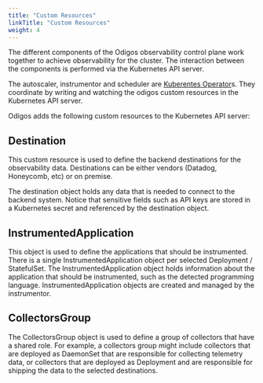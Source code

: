 ```yaml
---
title: "Custom Resources"
linkTitle: "Custom Resources"
weight: 4
---
```


The different components of the Odigos observability control plane work together to achieve observability for the cluster. The interaction between the components is performed via the Kubernetes API server.

The autoscaler, instrumentor and scheduler are [Kuberentes Operator](https://kubernetes.io/docs/concepts/extend-kubernetes/operator/)s. They coordinate by writing and watching the odigos custom resources in the Kubernetes API server.

Odigos adds the following custom resources to the Kubernetes API server:

## Destination

This custom resource is used to define the backend destinations for the observability data.
Destinations can be either vendors (Datadog, Honeycomb, etc) or on premise.

The destination object holds any data that is needed to connect to the backend system.
Notice that sensitive fields such as API keys are stored in a Kubernetes secret and referenced by the destination object.

## InstrumentedApplication

This object is used to define the applications that should be instrumented. There is a single InstrumentedApplication object per selected Deployment / StatefulSet. The InstrumentedApplication object holds information about the application that should be instrumented, such as the detected programming language. InstrumentedApplication objects are created and managed by the instrumentor.

## CollectorsGroup

The CollectorsGroup object is used to define a group of collectors that have a shared role.
For example, a collectors group might include collectors that are deployed as DaemonSet that are responsible for collecting telemetry data, or collectors that are deployed as Deployment and are responsible for shipping the data to the selected destinations.
